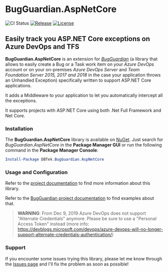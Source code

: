 # BugGuardian.AspNetCore

![CI Status](https://github.com/n3wt0n/BugGuardian.AspNetCore/workflows/CI/badge.svg)
[![Release](https://img.shields.io/github/release/n3wt0n/BugGuardian.AspNetCore.svg)](https://github.com/n3wt0n/BugGuardian.AspNetCore/releases/latest)
[![License](https://img.shields.io/github/license/n3wt0n/BugGuardian.AspNetCore.svg)](https://github.com/n3wt0n/BugGuardian.AspNetCore/blob/master/LICENSE)

## Easily track you ASP.NET Core exceptions on Azure DevOps and TFS

**BugGuardian.AspNetCore** is an extension for [*BugGuardian*](https://github.com/n3wt0n/BugGuardian) (a library that allows to easily create a Bug or a Task work item on your *Azure DevOps* account or on your on-premises *Azure DevOps Server* and *Team Foundation Server 2015, 2017 and 2018* in the case your application throws an Unhandled Exception) specifically written to support ASP.NET Core applications.

It adds a Middleware to your application to let you automatically intercept all the exceptions.

It supports projects with ASP.NET Core using both .Net Full Framework and Net Core.

### Installation

The **BugGuardian.AspNetCore** library is available on [NuGet](https://www.nuget.org/packages/DBTek.BugGuardian.AspNetCore).
Just search for *BugGuardian.AspNetCore* in the **Package Manager GUI** or run the following command in the **Package Manager Console**:
  
```PowerShell
Install-Package DBTek.BugGuardian.AspNetCore
```

### Usage and Configuration

Refer to the [project documentation](https://github.com/n3wt0n/BugGuardian.AspNetCore/wiki/Home) to find more information about this library.

Refer to the [BugGuardian project documentation](https://github.com/n3wt0n/BugGuardian/wiki/Home) to find examples about that.

> **WARNING**: From Dec 9, 2019 Azure DevOps does not support "Alternate Credentials" anymore. Please be sure to use a "Personal Access Token" instead (more info: https://devblogs.microsoft.com/devops/azure-devops-will-no-longer-support-alternate-credentials-authentication/)

### Support

If you encounter some issues trying this library, please let me know through the [Issues page](https://github.com/n3wt0n/BugGuardian.AspNetCore/issues) and I'll fix the problem as soon as possible!
